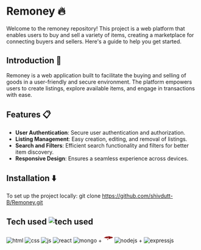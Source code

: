 # Remoney :fire:

Welcome to the remoney repository! This project is a web platform that enables users to buy and sell a variety of items, creating a marketplace for connecting buyers and sellers. Here's a guide to help you get started.

## Introduction 📢

Remoney is a web application built to facilitate the buying and selling of goods in a user-friendly and secure environment. The platform empowers users to create listings, explore available items, and engage in transactions with ease.

## Features 📋
- **User Authentication**: Secure user authentication and authorization.
- **Listing Management**: Easy creation, editing, and removal of listings.
- **Search and Filters**: Efficient search functionality and filters for better item discovery.
- **Responsive Design**: Ensures a seamless experience across devices.

## Installation ⬇️

To set up the project locally:
git clone https://github.com/shivdutt-B/Remoney.git

## Tech used <img src="https://www.svgrepo.com/show/489256/puzzle.svg" width="35px" alt="tech used"></img>
<img src="https://www.svgrepo.com/show/452228/html-5.svg" width="40px" alt="html"></img>
<img src="https://www.svgrepo.com/show/349330/css3.svg" width="40px" alt="css"></img>
<img src="https://www.svgrepo.com/show/353925/javascript.svg" width="40px" alt="js"></img>
<img src="https://www.svgrepo.com/show/354259/react.svg" width="40px" alt="react"></img>
<img src="https://www.svgrepo.com/show/373845/mongo.svg" width="40px" alt="mongo"></img> + <img src="https://raw.githubusercontent.com/github/explore/80688e429a7d4ef2fca1e82350fe8e3517d3494d/topics/mongoose/mongoose.png" width="25px" alt="mongoose"></img>
<img src="https://www.svgrepo.com/show/376337/node-js.svg" width="40px" alt="nodejs"></img> + <img src="https://www.svgrepo.com/show/330398/express.svg" width="40px" alt="expressjs"></img>







